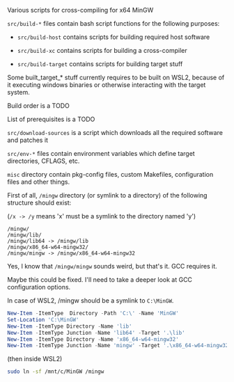 Various scripts for cross-compiling for x64 MinGW

`src/build-*` files contain bash script functions for the following purposes:

* `src/build-host` contains scripts for building required host software

* `src/build-xc` contains scripts for building a cross-compiler

* `src/build-target` contains scripts for building target stuff

Some built\_target\_\* stuff currently requires to be built on WSL2, because of it executing windows binaries or otherwise interacting with the target system.

Build order is a TODO

List of prerequisites is a TODO

`src/download-sources` is a script which downloads all the required software and patches it

`src/env-*` files contain environment variables which define target directories, CFLAGS, etc.

`misc` directory contain pkg-config files, custom Makefiles, configuration files and other things.

First of all, `/mingw` directory (or symlink to a directory) of the following structure should exist:

(`/x -> /y` means 'x' must be a symlink to the directory named 'y')

    /mingw/
    /mingw/lib/
    /mingw/lib64 -> /mingw/lib
    /mingw/x86_64-w64-mingw32/
    /mingw/mingw -> /mingw/x86_64-w64-mingw32

Yes, I know that `/mingw/mingw` sounds weird, but that's it. GCC requires it. 

Maybe this could be fixed. I'll need to take a deeper look at GCC configuration options.

In case of WSL2, /mingw should be a symlink to `C:\MinGW`.
````powershell
New-Item -ItemType  Directory -Path 'C:\' -Name 'MinGW'
Set-Location 'C:\MinGW'
New-Item -ItemType Directory -Name 'lib'
New-Item -ItemType Junction -Name 'lib64' -Target '.\lib'
New-Item -ItemType Directory -Name 'x86_64-w64-mingw32'
New-Item -ItemType Junction -Name 'mingw' -Target '.\x86_64-w64-mingw32'
````
(then inside WSL2)
````bash
sudo ln -sf /mnt/c/MinGW /mingw
````